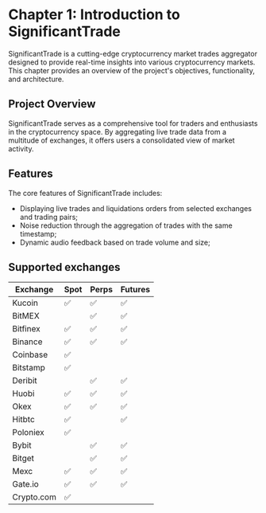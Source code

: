 # Chapter 1: Introduction to SignificantTrade

SignificantTrade is a cutting-edge cryptocurrency market trades aggregator designed to provide real-time insights into various cryptocurrency markets. This chapter provides an overview of the project's objectives, functionality, and architecture.

## Project Overview

SignificantTrade serves as a comprehensive tool for traders and enthusiasts in the cryptocurrency space. By aggregating live trade data from a multitude of exchanges, it offers users a consolidated view of market activity.

## Features

The core features of SignificantTrade includes:

-   Displaying live trades and liquidations orders from selected exchanges and trading pairs;
-   Noise reduction through the aggregation of trades with the same timestamp;
-   Dynamic audio feedback based on trade volume and size;

## Supported exchanges

| Exchange   | Spot | Perps | Futures |
|------------|------|-------|---------|
| Kucoin     |  ✅  |   ✅   |    ✅    |
| BitMEX     |      |   ✅   |    ✅    |
| Bitfinex   |  ✅  |   ✅   |    ✅    |
| Binance    |  ✅  |   ✅   |    ✅    |
| Coinbase   |  ✅  |       |         |
| Bitstamp   |  ✅  |       |         |
| Deribit    |      |   ✅   |    ✅    |
| Huobi      |  ✅  |   ✅   |    ✅    |
| Okex       |  ✅  |   ✅   |    ✅    |
| Hitbtc     |  ✅  |       |    ✅    |
| Poloniex   |  ✅  |       |         |
| Bybit      |      |   ✅   |    ✅    |
| Bitget     |      |   ✅   |    ✅    |
| Mexc       |  ✅  |   ✅   |    ✅    |
| Gate.io    |  ✅  |   ✅   |    ✅    |
| Crypto.com |  ✅  |       |         |

<!--stackedit_data:
eyJoaXN0b3J5IjpbMTg5MzIxMDEyMF19
-->